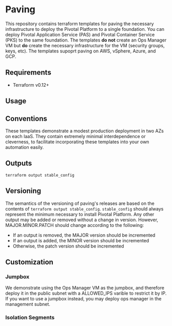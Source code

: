 # Paving

This repository contains terraform templates for paving the necessary
infrastructure to deploy the Pivotal Platform to a single foundation. You can
deploy Pivotal Application Service (PAS) and Pivotal Container Service (PKS) to
the same foundation. The templates **do not** create an Ops Manager VM but **do**
create the necessary infrastructure for the VM (security groups, keys, etc).
The templates supoprt paving on AWS, vSphere, Azure, and GCP.

## Requirements

- Terraform v0.12+

## Usage

## Conventions

These templates demonstrate a modest production deployment in two AZs on
each IaaS. They contain extremely minimal interdependence or cleverness,
to facilitate incorporating these templates into your own automation easily.

## Outputs

```
terraform output stable_config
```

## Versioning

The semantics of the versioning of paving's releases are based on the contents
of `terraform output stable_config`. `stable_config` should always represent
the minimum necessary to install Pivotal Platform. Any other output may be
added or removed without a change in version. However, MAJOR.MINOR.PATCH should
change according to the following:
- If an output is removed, the MAJOR version should be incremented
- If an output is added, the MINOR version should be incremented
- Otherwise, the patch version should be incremented

## Customization

### Jumpbox

We demonstrate using the Ops Manager VM as the jumpbox, and therefore deploy it
in the public subnet with a ALLOWED_IPS varible to restrict it by IP. If you want to use a
jumpbox instead, you may deploy ops manager in the management subnet.

### Isolation Segments
